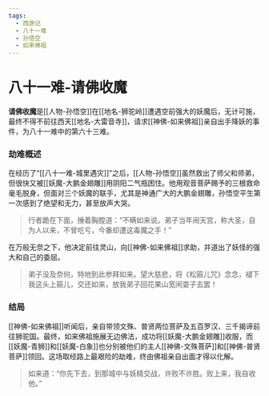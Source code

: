 ```yaml
---
tags:
  - 西游记
  - 八十一难
  - 孙悟空
  - 如来佛祖
---
```

# 八十一难-请佛收魔

**请佛收魔**是[[人物-孙悟空]]在[[地名-狮驼岭]]遭遇空前强大的妖魔后，无计可施，最终不得不前往西天[[地名-大雷音寺]]，请求[[神佛-如来佛祖]]亲自出手降妖的事件，为八十一难中的第六十三难。

### **劫难概述**
在经历了“[[八十一难-城里遇灾]]”之后，[[人物-孙悟空]]虽然救出了师父和师弟，但很快又被[[妖魔-大鹏金翅雕]]用阴阳二气瓶困住。他用观音菩萨赐予的三根救命毫毛脱身，但面对三个妖魔的联手，尤其是神通广大的大鹏金翅雕，孙悟空平生第一次感到了绝望和无力，甚至放声大哭。
> 行者跪在下面，捶着胸膛道：“不瞒如来说。弟子当年闹天宫，称大圣，自为人以来，不曾吃亏，今番却遭这毒魔之手！”

在万般无奈之下，他决定前往灵山，向[[神佛-如来佛祖]]求助，并道出了妖怪的强大和自己的委屈。
> 弟子没及奈何，特地到此参拜如来。望大慈悲，将《松箍儿咒》念念，褪下我这头上箍儿，交还如来，放我弟子回花果山宽闲耍子去罢！

### **结局**
[[神佛-如来佛祖]]听闻后，亲自带领文殊、普贤两位菩萨及五百罗汉、三千揭谛前往狮驼国。最终，如来佛祖施展无边佛法，成功将[[妖魔-大鹏金翅雕]]收服，而[[妖魔-青狮]]和[[妖魔-白象]]也分别被他们的主人[[神佛-文殊菩萨]]和[[神佛-普贤菩萨]]领回。这场取经路上最艰险的劫难，终由佛祖亲自出面才得以化解。
> 如来道：“你先下去，到那城中与妖精交战，许败不许胜。败上来，我自收他。”
